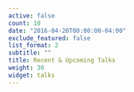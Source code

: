 ```yaml
---
active: false
count: 10
date: "2016-04-20T00:00:00-04:00"
exclude_featured: false
list_format: 2
subtitle: ""
title: Recent & Upcoming Talks
weight: 30
widget: talks
---
```


